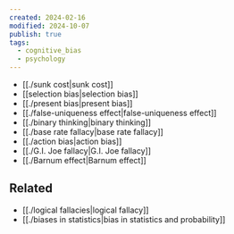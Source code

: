 ```yaml
---
created: 2024-02-16
modified: 2024-10-07
publish: true
tags:
  - cognitive_bias
  - psychology
---
```


- [[./sunk cost|sunk cost]]
- [[selection bias|selection bias]]
- [[./present bias|present bias]]
- [[./false-uniqueness effect|false-uniqueness effect]]
- [[./binary thinking|binary thinking]]
- [[./base rate fallacy|base rate fallacy]]
- [[./action bias|action bias]]
- [[./G.I. Joe fallacy|G.I. Joe fallacy]]
- [[./Barnum effect|Barnum effect]]


## Related
- [[./logical fallacies|logical fallacy]]
- [[./biases in statistics|bias in statistics and probability]]